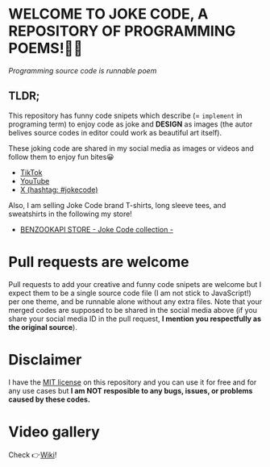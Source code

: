 # WELCOME TO JOKE CODE, A REPOSITORY OF PROGRAMMING POEMS!🧑‍💻
_Programming source code is runnable poem_

## TLDR;
This repository has funny code snipets which describe (= `implement` in programing term) to enjoy code as joke and **DESIGN** as 
images (the autor belives source codes in editor could work as beautiful art itself).

These joking code are shared in my social media as images or videos and follow them to enjoy fun bites😀

- [TikTok](https://www.tiktok.com/@benzookapi)
- [YouTube](https://www.youtube.com/@benzookapi)
- [X (hashtag: #jokecode)](https://x.com/search?q=%23jokecode&src=typed_query&f=live)

Also, I am selling Joke Code brand T-shirts, long sleeve tees, and sweatshirts in the following my store!
- [BENZOOKAPI STORE - Joke Code collection -](https://benzookapi.com/collections/joke-code)

# Pull requests are welcome
Pull requests to add your creative and funny code snipets are welcome but I expect them to be a single source code file (I am not stick to JavaScript!) per one theme, and be runnable alone without any extra files. Note that your merged codes are supposed to be shared in the social media above (if you share your social media ID in the pull request, **I mention you respectfully as the original source**). 

# Disclaimer
I have the [MIT license](./LICENSE.md) on this repository and you can use it for free and for any use cases but **I am NOT resposible to any bugs, issues, or problems caused by these codes.**

# Video gallery
Check 👉[Wiki](../../wiki)!
